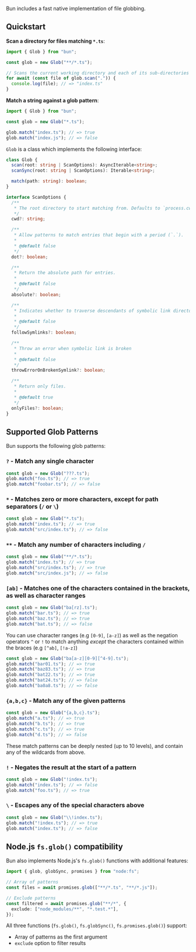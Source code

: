 Bun includes a fast native implementation of file globbing.

## Quickstart

**Scan a directory for files matching `*.ts`**:

```ts
import { Glob } from "bun";

const glob = new Glob("**/*.ts");

// Scans the current working directory and each of its sub-directories recursively
for await (const file of glob.scan(".")) {
  console.log(file); // => "index.ts"
}
```


**Match a string against a glob pattern**:

```ts
import { Glob } from "bun";

const glob = new Glob("*.ts");

glob.match("index.ts"); // => true
glob.match("index.js"); // => false
```

`Glob` is a class which implements the following interface:

```ts
class Glob {
  scan(root: string | ScanOptions): AsyncIterable<string>;
  scanSync(root: string | ScanOptions): Iterable<string>;

  match(path: string): boolean;
}

interface ScanOptions {
  /**
   * The root directory to start matching from. Defaults to `process.cwd()`
   */
  cwd?: string;

  /**
   * Allow patterns to match entries that begin with a period (`.`).
   *
   * @default false
   */
  dot?: boolean;

  /**
   * Return the absolute path for entries.
   *
   * @default false
   */
  absolute?: boolean;

  /**
   * Indicates whether to traverse descendants of symbolic link directories.
   *
   * @default false
   */
  followSymlinks?: boolean;

  /**
   * Throw an error when symbolic link is broken
   *
   * @default false
   */
  throwErrorOnBrokenSymlink?: boolean;

  /**
   * Return only files.
   *
   * @default true
   */
  onlyFiles?: boolean;
}
```

## Supported Glob Patterns

Bun supports the following glob patterns:

### `?` - Match any single character

```ts
const glob = new Glob("???.ts");
glob.match("foo.ts"); // => true
glob.match("foobar.ts"); // => false
```

### `*` - Matches zero or more characters, except for path separators (`/` or `\`)

```ts
const glob = new Glob("*.ts");
glob.match("index.ts"); // => true
glob.match("src/index.ts"); // => false
```

### `**` - Match any number of characters including `/`

```ts
const glob = new Glob("**/*.ts");
glob.match("index.ts"); // => true
glob.match("src/index.ts"); // => true
glob.match("src/index.js"); // => false
```

### `[ab]` - Matches one of the characters contained in the brackets, as well as character ranges

```ts
const glob = new Glob("ba[rz].ts");
glob.match("bar.ts"); // => true
glob.match("baz.ts"); // => true
glob.match("bat.ts"); // => false
```

You can use character ranges (e.g `[0-9]`, `[a-z]`) as well as the negation operators `^` or `!` to match anything _except_ the characters contained within the braces (e.g `[^ab]`, `[!a-z]`)

```ts
const glob = new Glob("ba[a-z][0-9][^4-9].ts");
glob.match("bar01.ts"); // => true
glob.match("baz83.ts"); // => true
glob.match("bat22.ts"); // => true
glob.match("bat24.ts"); // => false
glob.match("ba0a8.ts"); // => false
```

### `{a,b,c}` - Match any of the given patterns

```ts
const glob = new Glob("{a,b,c}.ts");
glob.match("a.ts"); // => true
glob.match("b.ts"); // => true
glob.match("c.ts"); // => true
glob.match("d.ts"); // => false
```

These match patterns can be deeply nested (up to 10 levels), and contain any of the wildcards from above.

### `!` - Negates the result at the start of a pattern

```ts
const glob = new Glob("!index.ts");
glob.match("index.ts"); // => false
glob.match("foo.ts"); // => true
```

### `\` - Escapes any of the special characters above

```ts
const glob = new Glob("\\!index.ts");
glob.match("!index.ts"); // => true
glob.match("index.ts"); // => false
```

## Node.js `fs.glob()` compatibility

Bun also implements Node.js's `fs.glob()` functions with additional features:

```ts
import { glob, globSync, promises } from "node:fs";

// Array of patterns
const files = await promises.glob(["**/*.ts", "**/*.js"]);

// Exclude patterns
const filtered = await promises.glob("**/*", {
  exclude: ["node_modules/**", "*.test.*"],
});
```

All three functions (`fs.glob()`, `fs.globSync()`, `fs.promises.glob()`) support:

- Array of patterns as the first argument
- `exclude` option to filter results
